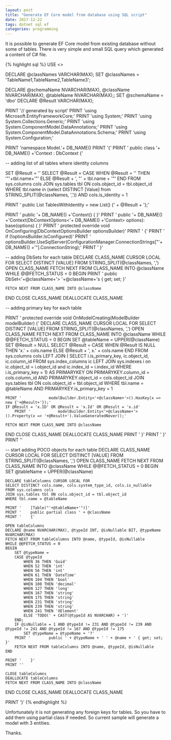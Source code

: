 ```yaml
---
layout: post
title: "Generate EF Core model from database using SQL script"
date: 2017-12-22
tags: dotnet sql ef
categories: programming
---
```

It is possible to generate EF Core model from existing database without some of tables. There is very simple and small SQL query which generated a content of C# file.

{% highlight sql %}
USE <<MyDatabase>>

DECLARE @classNames VARCHAR(MAX);
SET @classNames = 'TableName1,TableName2,TableName3';

DECLARE @schemaName NVARCHAR(MAX), @className NVARCHAR(MAX), @tableName NVARCHAR(MAX);;
SET @schemaName = 'dbo'
DECLARE @Result VARCHAR(MAX);

PRINT '// generated by script'
PRINT 'using Microsoft.EntityFrameworkCore;'
PRINT 'using System;'
PRINT 'using System.Collections.Generic;'
PRINT 'using System.ComponentModel.DataAnnotations;'
PRINT 'using System.ComponentModel.DataAnnotations.Schema;'
PRINT 'using System.Configuration;'

PRINT 'namespace Model.'+ DB_NAME() 
PRINT '{'
PRINT '    public class '+ DB_NAME() +'Context : DbContext {'

-- adding list of all tables where identity columns

SET @Result = ''
SELECT @Result = CASE WHEN @Result = '' THEN '"'+tbl.name+'"' ELSE @Result + ', "' + tbl.name + '"' END
FROM sys.columns cols
JOIN sys.tables tbl ON cols.object_id = tbl.object_id
WHERE tbl.name in (select DISTINCT [Value] from STRING_SPLIT(@classNames, ',')) AND cols.is_identity = 1

PRINT '        public List<string> TablesWithIdentity = new List<string>() {' + @Result + '};'

PRINT '        public '+ DB_NAME() +'Context() { }'
PRINT '        public '+ DB_NAME() +'Context(DbContextOptions<'+ DB_NAME() +'Context> options): base(options) { }'
PRINT '        protected override void OnConfiguring(DbContextOptionsBuilder optionsBuilder)'
PRINT '        {'
PRINT '            if (!optionsBuilder.IsConfigured)'
PRINT '                optionsBuilder.UseSqlServer(ConfigurationManager.ConnectionStrings["'+ DB_NAME() +'"].ConnectionString);'
PRINT '        }'

-- adding DbSets for each table
DECLARE CLASS_NAME CURSOR LOCAL FOR
SELECT DISTINCT [VALUE]
FROM STRING_SPLIT(@classNames, ',')
OPEN CLASS_NAME
FETCH NEXT FROM CLASS_NAME INTO @className
WHILE @@FETCH_STATUS = 0
BEGIN
    PRINT '        public DbSet<'+@className+'> '+@className+'s { get; set; }'
    
    FETCH NEXT FROM CLASS_NAME INTO @className
END
CLOSE CLASS_NAME
DEALLOCATE CLASS_NAME

-- adding primary key for each table

PRINT '        protected override void OnModelCreating(ModelBuilder modelBuilder) {'
DECLARE CLASS_NAME CURSOR LOCAL FOR
SELECT DISTINCT [VALUE]
FROM STRING_SPLIT(@classNames, ',')
OPEN CLASS_NAME
FETCH NEXT FROM CLASS_NAME INTO @className
WHILE @@FETCH_STATUS = 0
BEGIN
    SET @tableName = UPPER(@className)
    SET @Result = NULL
    SELECT @Result = CASE WHEN @Result IS NULL THEN 'x.' + cols.name ELSE @Result + ', x.' + cols.name END
    FROM sys.columns cols
    LEFT JOIN (
        SELECT i.is_primary_key, ic.object_id, ic.column_id
        FROM sys.index_columns ic
        LEFT JOIN sys.indexes i on ic.object_id = i.object_id and ic.index_id = i.index_id
        WHERE i.is_primary_key = 1) AS PRIMARYKEY ON PRIMARYKEY.column_id = cols.column_id AND PRIMARYKEY.object_id = cols.object_id
    JOIN sys.tables tbl ON cols.object_id = tbl.object_id
    WHERE tbl.name = @tableName AND PRIMARYKEY.is_primary_key = 1

    PRINT '            modelBuilder.Entity<'+@className+'>().HasKey(x => new {'+@Result+'});'
    IF @Result = 'x.ID' OR @Result = 'x.Id' OR @Result = 'x.id'
        PRINT '            modelBuilder.Entity<'+@className+'>().Property(x => '+@Result+').ValueGeneratedNever();'
    
    FETCH NEXT FROM CLASS_NAME INTO @className
END
CLOSE CLASS_NAME
DEALLOCATE CLASS_NAME
PRINT '        }'
PRINT '    }'
PRINT ''

-- start adding POCO objects for each table
DECLARE CLASS_NAME CURSOR LOCAL FOR
SELECT DISTINCT [VALUE]
FROM STRING_SPLIT(@classNames, ',')
OPEN CLASS_NAME
FETCH NEXT FROM CLASS_NAME INTO @className
WHILE @@FETCH_STATUS = 0
BEGIN
    SET @tableName = UPPER(@className)
    
    DECLARE tableColumns CURSOR LOCAL FOR
    SELECT DISTINCT cols.name, cols.system_type_id, cols.is_nullable
    FROM sys.columns cols
    JOIN sys.tables tbl ON cols.object_id = tbl.object_id
    WHERE tbl.name = @tableName

    PRINT '    [Table("'+@tableName+'")]' 
    PRINT '    public partial class ' + @className
    PRINT '    {'
 
    OPEN tableColumns
    DECLARE @name NVARCHAR(MAX), @typeId INT, @isNullable BIT, @typeName NVARCHAR(MAX)
    FETCH NEXT FROM tableColumns INTO @name, @typeId, @isNullable
    WHILE @@FETCH_STATUS = 0
    BEGIN
        SET @typeName =
        CASE @typeId
            WHEN 36 THEN 'Guid'
            WHEN 52 THEN 'int'
            WHEN 56 THEN 'int'
            WHEN 61 THEN 'DateTime'
            WHEN 104 THEN 'bool'
            WHEN 108 THEN 'decimal'
            WHEN 127 THEN 'long'
            WHEN 167 THEN 'string'
            WHEN 175 THEN 'string'
            WHEN 231 THEN 'string'
            WHEN 239 THEN 'string'
            WHEN 241 THEN 'XElement'
            ELSE 'TODO(' + CAST(@typeId AS NVARCHAR) + ')'
        END;
        IF @isNullable = 1 AND @typeId != 231 AND @typeId != 239 AND @typeId != 241 AND @typeId != 167 AND @typeId != 175
            SET @typeName = @typeName + '?'
        PRINT '        public ' + @typeName + ' ' + @name + ' { get; set; }'
        FETCH NEXT FROM tableColumns INTO @name, @typeId, @isNullable
    END

    PRINT '    }'
    PRINT ''
 
    CLOSE tableColumns
    DEALLOCATE tableColumns
    FETCH NEXT FROM CLASS_NAME INTO @className
END
CLOSE CLASS_NAME
DEALLOCATE CLASS_NAME

PRINT '}'
{% endhighlight %}

Unfortunately it is not generating any foreign keys for tables. So you have to add them using partial class if needed.
So current sample will generate a model with 3 entities.

Thanks.